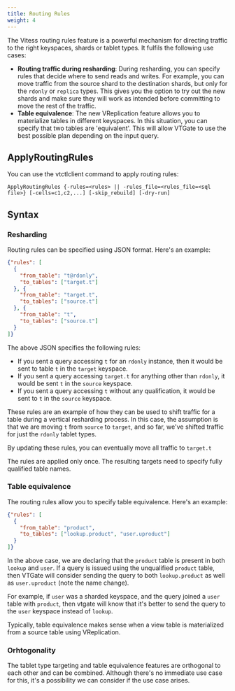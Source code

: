 ```yaml
---
title: Routing Rules
weight: 4
---
```


The Vitess routing rules feature is a powerful mechanism for directing traffic to the right keyspaces, shards or tablet types.
It fulfils the following use cases:

* **Routing traffic during resharding**: During resharding, you can specify rules that decide where to send reads and writes. For example,
  you can move traffic from the source shard to the destination shards, but only for the `rdonly` or `replica` types. This gives you
  the option to try out the new shards and make sure they will work as intended before committing to move the rest of the traffic.
* **Table equivalence**: The new VReplication feature allows you to materialize tables in different keyspaces. In this situation,
  you can specify that two tables are 'equivalent'. This will allow VTGate to use the best possible plan depending on the input
  query.

## ApplyRoutingRules

You can use the vtctlclient command to apply routing rules:

```
ApplyRoutingRules {-rules=<rules> || -rules_file=<rules_file=<sql file>} [-cells=c1,c2,...] [-skip_rebuild] [-dry-run]
```

## Syntax

### Resharding 

Routing rules can be specified using JSON format. Here's an example:

``` json
{"rules": [
  {
    "from_table": "t@rdonly",
    "to_tables": ["target.t"]
  }, {
    "from_table": "target.t",
    "to_tables": ["source.t"]
  }, {
    "from_table": "t",
    "to_tables": ["source.t"]
  }
]}
```

The above JSON specifies the following rules:
* If you sent a query accessing `t` for an `rdonly` instance, then it would be sent to table `t` in the `target` keyspace.
* If you sent a query accessing `target.t` for anything other than `rdonly`, it would be sent `t` in the `source` keyspace.
* If you sent a query accessing `t` without any qualification, it would be sent to `t` in the `source` keyspace.

These rules are an example of how they can be used to shift traffic for a table during a vertical resharding process.
In this case, the assumption is that we are moving `t` from `source` to `target`, and so far, we've shifted traffic
for just the `rdonly` tablet types.

By updating these rules, you can eventually move all traffic to `target.t`

The rules are applied only once. The resulting targets need to specify fully qualified table names.

### Table equivalence

The routing rules allow you to specify table equivalence. Here's an example:

``` json
{"rules": [
  {
    "from_table": "product",
    "to_tables": ["lookup.product", "user.uproduct"]
  }
]}
```

In the above case, we are declaring that the `product` table is present in both `lookup` and `user`. If a query is issued
using the unqualified `product` table, then VTGate will consider sending the query to both `lookup.product` as well
as `user.uproduct` (note the name change).

For example, if `user` was a sharded keyspace, and the query joined a `user` table with `product`, then vtgate will
know that it's better to send the query to the `user` keyspace instead of `lookup`.

Typically, table equivalence makes sense when a view table is materialized from a source table using VReplication.

### Orhtogonality

The tablet type targeting and table equivalence features are orthogonal to each other and can be combined. Although
there's no immediate use case for this, it's a possibility we can consider if the use case arises.
